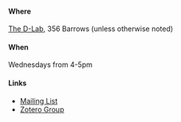#### Where

[The D-Lab](http://dlab.berkeley.edu/location), 356 Barrows (unless otherwise noted)

#### When

Wednesdays from 4-5pm

#### Links

 - [Mailing List](https://calmail.berkeley.edu/manage/list/listinfo/dlab-methods@lists.berkeley.edu)
 - [Zotero Group](https://www.zotero.org/groups/social_science_methods)
